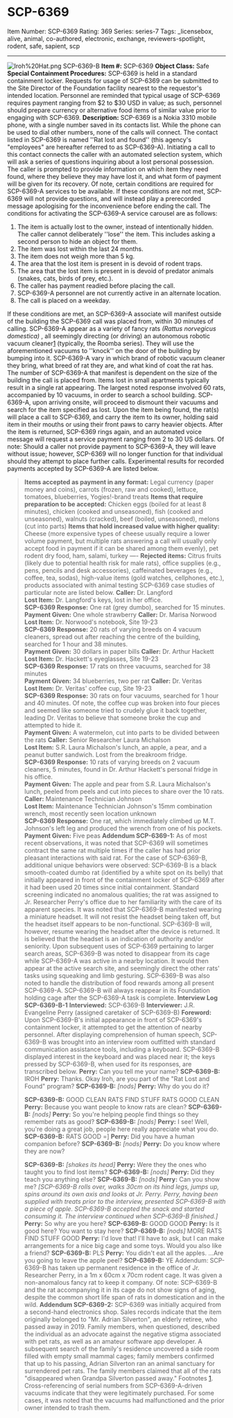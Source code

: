 # SCP-6369
Item Number: SCP-6369
Rating: 369
Series: series-7
Tags: _licensebox, alive, animal, co-authored, electronic, exchange, reviewers-spotlight, rodent, safe, sapient, scp

---

![Iroh%20Hat.png](https://scp-wiki.wdfiles.com/local--files/scp-6369/Iroh%20Hat.png)
SCP-6369-B
**Item #:** SCP-6369
**Object Class:** Safe
**Special Containment Procedures:** SCP-6369 is held in a standard containment locker. Requests for usage of SCP-6369 can be submitted to the Site Director of the Foundation facility nearest to the requestor's intended location. Personnel are reminded that typical usage of SCP-6369 requires payment ranging from $2 to $30 USD in value; as such, personnel should prepare currency or alternative food items of similar value prior to engaging with SCP-6369.
**Description:** SCP-6369 is a Nokia 3310 mobile phone, with a single number saved in its contacts list. While the phone can be used to dial other numbers, none of the calls will connect.
The contact listed in SCP-6369 is named ''Rat lost and found'' (this agency's "employees" are hereafter referred to as SCP-6369-A). Initiating a call to this contact connects the caller with an automated selection system, which will ask a series of questions inquiring about a lost personal possession. The caller is prompted to provide information on which item they need found, where they believe they may have lost it, and what form of payment will be given for its recovery. Of note, certain conditions are required for SCP-6369-A services to be available. If these conditions are not met, SCP-6369 will not provide questions, and will instead play a prerecorded message apologising for the inconvenience before ending the call.
The conditions for activating the SCP-6369-A service carousel are as follows:
  1. The item is actually lost to the owner, instead of intentionally hidden. The caller cannot deliberately ''lose'' the item. This includes asking a second person to hide an object for them.
  2. The item was lost within the last 24 months.
  3. The item does not weigh more than 5 kg.
  4. The area that the lost item is present in is devoid of rodent traps.
  5. The area that the lost item is present in is devoid of predator animals (snakes, cats, birds of prey, etc.).
  6. The caller has payment readied before placing the call.
  7. SCP-6369-A personnel are not currently active in an alternate location.
  8. The call is placed on a weekday.

If these conditions are met, an SCP-6369-A associate will manifest outside of the building the SCP-6369 call was placed from, within 30 minutes of calling. SCP-6369-A appear as a variety of fancy rats _(Rattus norvegicus domestica)_ , all seemingly directing (or driving) an autonomous robotic vacuum cleaner[1](javascript:;) (typically, the Roomba series). They will use the aforementioned vacuums to ''knock'' on the door of the building by bumping into it. SCP-6369-A vary in which brand of robotic vacuum cleaner they bring, what breed of rat they are, and what kind of coat the rat has. The number of SCP-6369-A that manifest is dependent on the size of the building the call is placed from. Items lost in small apartments typically result in a single rat appearing. The largest noted response involved 60 rats, accompanied by 10 vacuums, in order to search a school building.
SCP-6369-A, upon arriving onsite, will proceed to dismount their vacuums and search for the item specified as lost. Upon the item being found, the rat(s) will place a call to SCP-6369, and carry the item to its owner, holding said item in their mouths or using their front paws to carry heavier objects. After the item is returned, SCP-6369 rings again, and an automated voice message will request a service payment ranging from 2 to 30 US dollars. Of note: Should a caller not provide payment to SCP-6369-A, they will leave without issue; however, SCP-6369 will no longer function for that individual should they attempt to place further calls.
Experimental results for recorded payments accepted by SCP-6369-A are listed below.
> **Items accepted as payment in any format:** Legal currency (paper money and coins), carrots (frozen, raw and cooked), lettuce, tomatoes, blueberries, Yogies!-brand treats
> **Items that require preparation to be accepted:** Chicken eggs (boiled for at least 8 minutes), chicken (cooked and unseasoned), fish (cooked and unseasoned), walnuts (cracked), beef (boiled, unseasoned), melons (cut into parts)
> **Items that hold increased value with higher quality:** Cheese (more expensive types of cheese usually require a lower volume payment, but multiple rats answering a call will usually only accept food in payment if it can be shared among them evenly), pet rodent dry food, ham, salami, turkey
> —-
> **Rejected items:** Citrus fruits (likely due to potential health risk for male rats), office supplies (e.g., pens, pencils and desk accessories), caffeinated beverages (e.g., coffee, tea, sodas), high-value items (gold watches, cellphones, etc.), products associated with animal testing
SCP-6369 case studies of particular note are listed below.
> **Caller:** Dr. Langford  
>  **Lost Item:** Dr. Langford's keys, lost in her office.  
>  **SCP-6369 Response:** One rat (grey dumbo), searched for 15 minutes.  
>  **Payment Given:** One whole strawberry
> **Caller:** Dr. Marisa Norwood  
>  **Lost Item:** Dr. Norwood's notebook, Site 19-23  
>  **SCP-6369 Response:** 20 rats of varying breeds on 4 vacuum cleaners, spread out after reaching the centre of the building, searched for 1 hour and 38 minutes.  
>  **Payment Given:** 30 dollars in paper bills
> **Caller:** Dr. Arthur Hackett  
>  **Lost Item:** Dr. Hackett's eyeglasses, Site 19-23  
>  **SCP-6369 Response:** 17 rats on three vacuums, searched for 38 minutes  
>  **Payment Given:** 34 blueberries, two per rat
> **Caller:** Dr. Veritas  
>  **Lost Item:** Dr. Veritas' coffee cup, Site 19-23  
>  **SCP-6369 Response:** 30 rats on four vacuums, searched for 1 hour and 40 minutes. Of note, the coffee cup was broken into four pieces and seemed like someone tried to crudely glue it back together, leading Dr. Veritas to believe that someone broke the cup and attempted to hide it.  
>  **Payment Given:** A watermelon, cut into parts to be divided between the rats
> **Caller:** Senior Researcher Laura Michalson  
>  **Lost Item:** S.R. Laura Michalson's lunch, an apple, a pear, and a peanut butter sandwich. Lost from the breakroom fridge.  
>  **SCP-6369 Response:** 10 rats of varying breeds on 2 vacuum cleaners, 5 minutes, found in Dr. Arthur Hackett's personal fridge in his office.  
>  **Payment Given:** The apple and pear from S.R. Laura Michalson's lunch, peeled from peels and cut into pieces to share over the 10 rats.
> **Caller:** Maintenance Technician Johnson  
>  **Lost Item:** Maintenance Technician Johnson's 15mm combination wrench, most recently seen location unknown  
>  **SCP-6369 Response:** One rat, which immediately climbed up M.T. Johnson's left leg and produced the wrench from one of his pockets.  
>  **Payment Given:** Five peas
**Addendum SCP-6369-1:** As of most recent observations, it was noted that SCP-6369 will sometimes contract the same rat multiple times if the caller has had prior pleasant interactions with said rat. For the case of SCP-6369-B, additional unique behaviors were observed:
SCP-6369-B is a black smooth-coated dumbo rat (identified by a white spot on its belly) that initially appeared in front of the containment locker of SCP-6369 after it had been used 20 times since initial containment. Standard screening indicated no anomalous qualities; the rat was assigned to Jr. Researcher Perry's office due to her familiarity with the care of its apparent species.
It was noted that SCP-6369-B manifested wearing a miniature headset. It will not resist the headset being taken off, but the headset itself appears to be non-functional. SCP-6369-B will, however, resume wearing the headset after the device is returned. It is believed that the headset is an indication of authority and/or seniority. Upon subsequent uses of SCP-6369 pertaining to larger search areas, SCP-6369-B was noted to disappear from its cage while SCP-6369-A was active in a nearby location. It would then appear at the active search site, and seemingly direct the other rats' tasks using squeaking and limb gesturing. SCP-6369-B was also noted to handle the distribution of food rewards among all present SCP-6369-A. SCP-6369-B will always reappear in its Foundation holding cage after the SCP-6369-A task is complete.
> **Interview Log SCP-6369-B-1**
> **Interviewed:** SCP-6369-B
> **Interviewer:** J.R. Evangeline Perry (assigned caretaker of SCP-6369-B)
> **Foreword:** Upon SCP-6369-B's initial appearance in front of SCP-6369's containment locker, it attempted to get the attention of nearby personnel. After displaying comprehension of human speech, SCP-6369-B was brought into an interview room outfitted with standard communication assistance tools, including a keyboard. SCP-6369-B displayed interest in the keyboard and was placed near it; the keys pressed by SCP-6369-B, when used for its responses, are transcribed below.
> **Perry:** Can you tell me your name?
> **SCP-6369-B:** IROH
> **Perry:** Thanks. Okay Iroh, are you part of the "Rat Lost and Found" program?
> **SCP-6369-B:** _[nods]_
> **Perry:** Why do you do it?  
>    
>  **SCP-6369-B:** GOOD CLEAN RATS FIND STUFF RATS GOOD CLEAN
> **Perry:** Because you want people to know rats are clean?
> **SCP-6369-B:** _[nods]_
> **Perry:** So you're helping people find things so they remember rats as good?
> **SCP-6369-B:** _[nods]_
> **Perry:** I see! Well, you're doing a great job, people here really appreciate what you do.
> **SCP-6369-B:** RATS GOOD =]
> **Perry:** Did you have a human companion before?
> **SCP-6369-B:** _[nods]_
> **Perry:** Do you know where they are now?  
>    
>  **SCP-6369-B:** _[shakes its head]_
> **Perry:** Were they the ones who taught you to find lost items?
> **SCP-6369-B:** _[nods]_
> **Perry:** Did they teach you anything else?
> **SCP-6369-B:** _[nods]_
> **Perry:** Can you show me?
> _[SCP-6369-B rolls over, walks 30cm on its hind legs, jumps up, spins around its own axis and looks at Jr. Perry. Perry, having been supplied with treats prior to the interview, presented SCP-6369-B with a piece of apple. SCP-6369-B accepted the snack and started consuming it. The interview continued when SCP-6369-B finished.]_
> **Perry:** So why are you here?
> **SCP-6369-B:** GOOD GOOD
> **Perry:** Is it good here? You want to stay here?
> **SCP-6369-B:** _[nods]_ MORE RATS FIND STUFF GOOD
> **Perry:** I'd love that! I'll have to ask, but I can make arrangements for a nice big cage and some toys. Would you also like a friend?
> **SCP-6369-B:** PLS
> **Perry:** You didn't eat all the apples. …Are you going to leave the apple peel?
> **SCP-6369-B:** YE
> Addendum: SCP-6369-B has taken up permanent residence in the office of Jr. Researcher Perry, in a 1m x 60cm x 70cm rodent cage. It was given a non-anomalous fancy rat to keep it company. Of note: SCP-6369-B and the rat accompanying it in its cage do not show signs of aging, despite the common short life span of rats in domestication and in the wild.
**Addendum SCP-6369-2:** SCP-6369 was initially acquired from a second-hand electronics shop. Sales records indicate that the item originally belonged to "Mr. Adrian Silverton", an elderly retiree, who passed away in 2019. Family members, when questioned, described the individual as an advocate against the negative stigma associated with pet rats, as well as an amateur software app developer. A subsequent search of the family's residence uncovered a side room filled with empty small mammal cages; family members confirmed that up to his passing, Adrian Silverton ran an animal sanctuary for surrendered pet rats. The family members claimed that all of the rats "disappeared when Grandpa Silverton passed away."
Footnotes
[1](javascript:;). Cross-referencing of serial numbers from SCP-6369-A-driven vacuums indicate that they were legitimately purchased. For some cases, it was noted that the vacuums had malfunctioned and the prior owner intended to trash them.